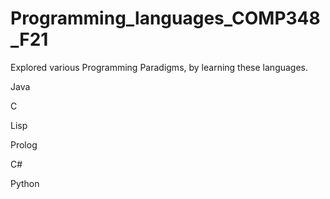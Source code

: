 # Programming_languages_COMP348_F21

Explored various Programming Paradigms, by learning these languages.

Java

C

Lisp

Prolog

C#

Python

